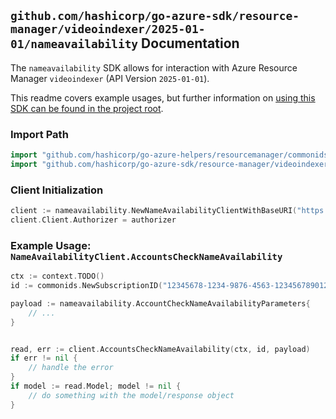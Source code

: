 
## `github.com/hashicorp/go-azure-sdk/resource-manager/videoindexer/2025-01-01/nameavailability` Documentation

The `nameavailability` SDK allows for interaction with Azure Resource Manager `videoindexer` (API Version `2025-01-01`).

This readme covers example usages, but further information on [using this SDK can be found in the project root](https://github.com/hashicorp/go-azure-sdk/tree/main/docs).

### Import Path

```go
import "github.com/hashicorp/go-azure-helpers/resourcemanager/commonids"
import "github.com/hashicorp/go-azure-sdk/resource-manager/videoindexer/2025-01-01/nameavailability"
```


### Client Initialization

```go
client := nameavailability.NewNameAvailabilityClientWithBaseURI("https://management.azure.com")
client.Client.Authorizer = authorizer
```


### Example Usage: `NameAvailabilityClient.AccountsCheckNameAvailability`

```go
ctx := context.TODO()
id := commonids.NewSubscriptionID("12345678-1234-9876-4563-123456789012")

payload := nameavailability.AccountCheckNameAvailabilityParameters{
	// ...
}


read, err := client.AccountsCheckNameAvailability(ctx, id, payload)
if err != nil {
	// handle the error
}
if model := read.Model; model != nil {
	// do something with the model/response object
}
```
